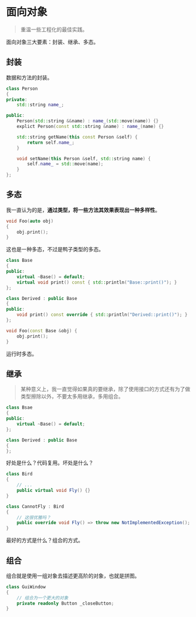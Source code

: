 # 面向对象

> 重温一些工程化的最佳实践。

面向对象三大要素：封装、继承、多态。

## 封装

数据和方法的封装。

```c++
class Person
{
private:
    std::string name_;

public:
    Person(std::string &&name) : name_(std::move(name)) {}
    explict Person(const std::string &name) : name_(name) {}

    std::string getName(this const Person &self) {
        return self.name_;
    }

    void setName(this Person &self, std::string name) {
        self.name_ = std::move(name);
    }
};
```

## 多态

我一直认为的是，**通过类型，将一些方法其效果表现出一种多样性**。

```c++
void Foo(auto obj)
{
    obj.print();
}
```

这也是一种多态，不过是鸭子类型的多态。

```c++
class Base
{
public:
    virtual ~Base() = default;
    virtual void print() const { std::println("Base::print()"); }
};

class Derived : public Base
{
public:
    void print() const override { std::println("Derived::print()"); }
};

void Foo(const Base &obj) {
    obj.print();
}
```

运行时多态。

## 继承

> 某种意义上，我一直觉得如果真的要继承，除了使用接口的方式还有为了做类型擦除以外，不要太多用继承，多用组合。

```c++
class Bsae
{
public:
    virtual ~Base() = default;
};

class Derived : public Base
{
};
```

好处是什么？代码复用。坏处是什么？

```csharp
class Bird
{
    // ...
    public virtual void Fly() {}
}

class CannotFly : Bird
{
    // 这很优雅吗？
    public override void Fly() => throw new NotImplementedException();
}
```

最好的方式是什么？组合的方式。

## 组合

组合就是使用一组对象去描述更高阶的对象，也就是拼图。

```csharp
class GuiWindow
{
    // 组合为一个更大的对象
    private readonly Button _closeButton;
}
```